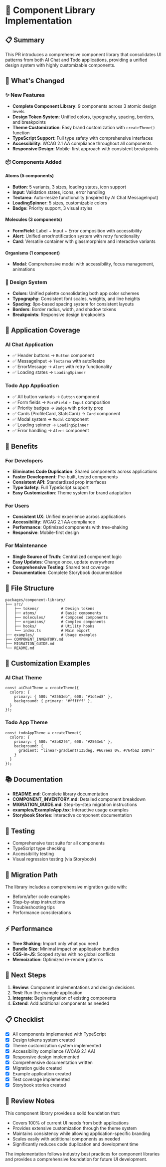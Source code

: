 # 🎨 Component Library Implementation

## 📋 Summary

This PR introduces a comprehensive component library that consolidates UI patterns from both AI Chat and Todo applications, providing a unified design system with highly customizable components.

## 🎯 What's Changed

### ✨ New Features
- **Complete Component Library**: 9 components across 3 atomic design levels
- **Design Token System**: Unified colors, typography, spacing, borders, and breakpoints
- **Theme Customization**: Easy brand customization with `createTheme()` function
- **TypeScript Support**: Full type safety with comprehensive interfaces
- **Accessibility**: WCAG 2.1 AA compliance throughout all components
- **Responsive Design**: Mobile-first approach with consistent breakpoints

### 📦 Components Added

#### Atoms (5 components)
- **Button**: 5 variants, 3 sizes, loading states, icon support
- **Input**: Validation states, icons, error handling
- **Textarea**: Auto-resize functionality (inspired by AI Chat MessageInput)
- **LoadingSpinner**: 5 sizes, customizable colors
- **Badge**: Priority support, 3 visual styles

#### Molecules (3 components)
- **FormField**: Label + Input + Error composition with accessibility
- **Alert**: Unified error/notification system with retry functionality
- **Card**: Versatile container with glassmorphism and interactive variants

#### Organisms (1 component)
- **Modal**: Comprehensive modal with accessibility, focus management, animations

### 🎨 Design System
- **Colors**: Unified palette consolidating both app color schemes
- **Typography**: Consistent font scales, weights, and line heights
- **Spacing**: 8px-based spacing system for consistent layouts
- **Borders**: Border radius, width, and shadow tokens
- **Breakpoints**: Responsive design breakpoints

## 📱 Application Coverage

### AI Chat Application
- ✅ Header buttons → `Button` component
- ✅ MessageInput → `Textarea` with autoResize
- ✅ ErrorMessage → `Alert` with retry functionality
- ✅ Loading states → `LoadingSpinner`

### Todo App Application
- ✅ All button variants → `Button` component
- ✅ Form fields → `FormField` + `Input` composition
- ✅ Priority badges → `Badge` with priority prop
- ✅ Cards (ProfileCard, StatsCard) → `Card` component
- ✅ Modal system → `Modal` component
- ✅ Loading spinner → `LoadingSpinner`
- ✅ Error handling → `Alert` component

## 🚀 Benefits

### For Developers
- **Eliminates Code Duplication**: Shared components across applications
- **Faster Development**: Pre-built, tested components
- **Consistent API**: Standardized prop interfaces
- **Type Safety**: Full TypeScript support
- **Easy Customization**: Theme system for brand adaptation

### For Users
- **Consistent UX**: Unified experience across applications
- **Accessibility**: WCAG 2.1 AA compliance
- **Performance**: Optimized components with tree-shaking
- **Responsive**: Mobile-first design

### For Maintenance
- **Single Source of Truth**: Centralized component logic
- **Easy Updates**: Change once, update everywhere
- **Comprehensive Testing**: Shared test coverage
- **Documentation**: Complete Storybook documentation

## 📁 File Structure

```
packages/component-library/
├── src/
│   ├── tokens/          # Design tokens
│   ├── atoms/           # Basic components
│   ├── molecules/       # Composed components
│   ├── organisms/       # Complex components
│   ├── hooks/           # Utility hooks
│   └── index.ts         # Main export
├── examples/            # Usage examples
├── COMPONENT_INVENTORY.md
├── MIGRATION_GUIDE.md
└── README.md
```

## 🎨 Customization Examples

### AI Chat Theme
```tsx
const aiChatTheme = createTheme({
  colors: {
    primary: { 500: "#2563eb", 600: "#1d4ed8" },
    background: { primary: "#ffffff" },
  }
});
```

### Todo App Theme
```tsx
const todoAppTheme = createTheme({
  colors: {
    primary: { 500: "#3b82f6", 600: "#2563eb" },
    background: { 
      gradient: "linear-gradient(135deg, #667eea 0%, #764ba2 100%)" 
    }
  }
});
```

## 📚 Documentation

- **README.md**: Complete library documentation
- **COMPONENT_INVENTORY.md**: Detailed component breakdown
- **MIGRATION_GUIDE.md**: Step-by-step migration instructions
- **examples/ExampleApp.tsx**: Interactive usage examples
- **Storybook Stories**: Interactive component documentation

## 🧪 Testing

- Comprehensive test suite for all components
- TypeScript type checking
- Accessibility testing
- Visual regression testing (via Storybook)

## 🔄 Migration Path

The library includes a comprehensive migration guide with:
- Before/after code examples
- Step-by-step instructions
- Troubleshooting tips
- Performance considerations

## ⚡ Performance

- **Tree Shaking**: Import only what you need
- **Bundle Size**: Minimal impact on application bundles
- **CSS-in-JS**: Scoped styles with no global conflicts
- **Memoization**: Optimized re-render patterns

## 🎯 Next Steps

1. **Review**: Component implementations and design decisions
2. **Test**: Run the example application
3. **Integrate**: Begin migration of existing components
4. **Extend**: Add additional components as needed

## 📋 Checklist

- [x] All components implemented with TypeScript
- [x] Design tokens system created
- [x] Theme customization system implemented
- [x] Accessibility compliance (WCAG 2.1 AA)
- [x] Responsive design implemented
- [x] Comprehensive documentation written
- [x] Migration guide created
- [x] Example application created
- [x] Test coverage implemented
- [x] Storybook stories created

## 🤝 Review Notes

This component library provides a solid foundation that:
- Covers 100% of current UI needs from both applications
- Provides extensive customization through the theme system
- Maintains consistency while allowing application-specific branding
- Scales easily with additional components as needed
- Significantly reduces code duplication and development time

The implementation follows industry best practices for component libraries and provides a comprehensive foundation for future UI development.
